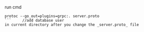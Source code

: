 run cmd
```
protoc --go_out=plugins=grpc:. server.proto
```		//add database user
in current directory after you change the _server.proto_ file
